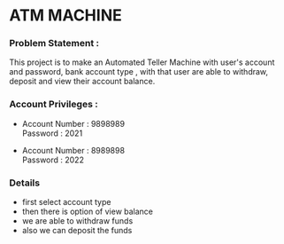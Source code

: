 # ATM MACHINE 

### Problem Statement :
This project is to make an Automated Teller Machine with user's account and password, bank account type , with that user are able to withdraw, deposit and view their account balance.

### Account Privileges :
* Account Number : 9898989  
  Password : 2021
  
* Account Number : 8989898  
  Password : 2022
  
### Details
* first select account type
* then there is option of view balance
* we are able to withdraw funds
* also we can deposit the funds
 
